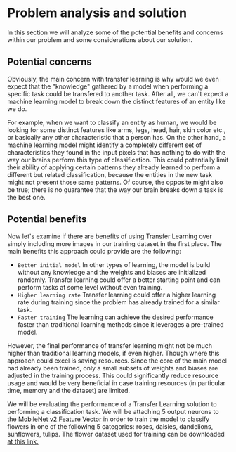 # Problem analysis and solution

In this section we will analyze some of the potential benefits and concerns within our problem and some considerations about our solution.

## Potential concerns

Obviously, the main concern with transfer learning is why would we even expect that the "knowledge" gathered by a model when performing a specific task could be transfered to another task. After all, we can't expect a machine learning model to break down the distinct features of an entity like we do. 

For example, when we want to classify an entity as human, we would be looking for some distinct features like arms, legs, head, hair, skin color etc., or basically any other characteristic that a person has. On the other hand, a machine learning model might identify a completely different set of characteristics they found in the input pixels that has nothing to do with the way our brains perform this type of classification. This could potentially limit their ability of applying certain patterns they already learned to perform a different but related classification, because the entities in the new task might not present those same patterns. Of course, the opposite might also be true; there is no guarantee that the way our brain breaks down a task is the best one.

## Potential benefits

Now let's examine if there are benefits of using Transfer Learning over simply including more images in our training dataset in the first place. The main benefits this approach could provide are the following:

- `Better initial model` In other types of learning, the model is build without any knowledge and the weights and biases are initialized randomly. Transfer learning could offer a better starting point and can perform tasks at some level without even training.
- `Higher learning rate` Transfer learning could offer a higher learning rate during training since the problem has already trained for a similar task.
- `Faster training` The learning can achieve the desired performance faster than traditional learning methods since it leverages a pre-trained model.

However, the final performance of transfer learning might not be much higher than traditional learning models, if even higher. Though where this approach could excel is saving resources. Since the core of the main model had already been trained, only a small subsets of weights and biases are adjusted in the training process. This could significantly reduce resource usage and would be very beneficial in case training resources (in particular time, memory and the dataset) are limited. 

We will be evaluating the performance of a Transfer Learning solution to performing a classification task. We will be attaching 5 output neurons to the [MobileNet v2 Feature Vector](https://tfhub.dev/google/tf2-preview/mobilenet_v2/feature_vector/4) in order to train the model to classify flowers in one of the following 5 categories: roses, daisies, dandelions, sunflowers, tulips. The flower dataset used for training can be downloaded [at this link.](https://storage.googleapis.com/download.tensorflow.org/example_images/flower_photos.tgz)